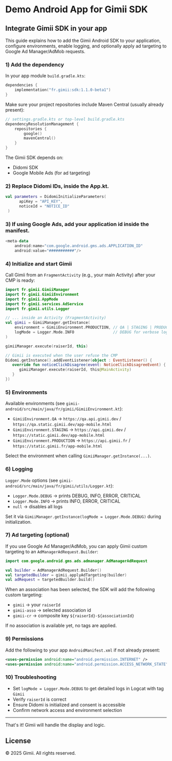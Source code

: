 
# Demo Android App for Gimii SDK


## Integrate Gimii SDK in your app

This guide explains how to add the Gimii Android SDK to your application, configure environments, enable logging, and optionally apply ad targeting to Google Ad Manager/AdMob requests.

### 1) Add the dependency
In your app module `build.gradle.kts`:

```kotlin
dependencies {
    implementation("fr.gimii:sdk:1.1.0-beta1")
}
```

Make sure your project repositories include Maven Central (usually already present):

```kotlin
// settings.gradle.kts or top-level build.gradle.kts
dependencyResolutionManagement {
    repositories {
        google()
        mavenCentral()
    }
}
```

The Gimii SDK depends on:
- Didomi SDK
- Google Mobile Ads (for ad targeting)

### 2) Replace Didomi IDs, inside the App.kt.
```kotlin
val parameters = DidomiInitializeParameters(
      apiKey = "API_KEY",
      noticeId = "NOTICE_ID"
 )
```

### 3) If using Google Ads, add your application id inside the manifest.
```kotlin
<meta-data
    android:name="com.google.android.gms.ads.APPLICATION_ID"
    android:value="###########"/>
```



### 4) Initialize and start Gimii
Call Gimii from an `FragmentActivity` (e.g., your main Activity) after your CMP is ready:

```kotlin
import fr.gimii.GimiiManager
import fr.gimii.GimiiEnvironment
import fr.gimii.AppMode
import fr.gimii.services.AdService
import fr.gimii.utils.Logger

// ... inside an Activity (FragmentActivity)
val gimii = GimiiManager.getInstance(
    environment = GimiiEnvironment.PRODUCTION, // QA | STAGING | PRODUCTION
    logMode = Logger.Mode.INFO                 // DEBUG for verbose logs, INFO for standard
)

gimiiManager.execute(raiserId, this)

// Gimii is executed when the user refuse the CMP
Didomi.getInstance().addEventListener(object : EventListener() {
   override fun noticeClickDisagree(event: NoticeClickDisagreeEvent) {
      gimiiManager.execute(raiserId, this@MainActivity)
   }
})
```

### 5) Environments
Available environments (see `gimii-android/src/main/java/fr/gimii/GimiiEnvironment.kt`):
- `GimiiEnvironment.QA` → `https://qa.api.gimii.dev` / `https://qa.static.gimii.dev/app-mobile.html`
- `GimiiEnvironment.STAGING` → `https://api.gimii.dev` / `https://static.gimii.dev/app-mobile.html`
- `GimiiEnvironment.PRODUCTION` → `https://api.gimii.fr` / `https://static.gimii.fr/app-mobile.html`

Select the environment when calling `GimiiManager.getInstance(...)`.

### 6) Logging
`Logger.Mode` options (see `gimii-android/src/main/java/fr/gimii/utils/Logger.kt`):
- `Logger.Mode.DEBUG` → prints DEBUG, INFO, ERROR, CRITICAL
- `Logger.Mode.INFO` → prints INFO, ERROR, CRITICAL
- `null` → disables all logs

Set it via `GimiiManager.getInstance(logMode = Logger.Mode.DEBUG)` during initialization.

### 7) Ad targeting (optional)
If you use Google Ad Manager/AdMob, you can apply Gimii custom targeting to an `AdManagerAdRequest.Builder`:

```kotlin
import com.google.android.gms.ads.admanager.AdManagerAdRequest

val builder = AdManagerAdRequest.Builder()
val targetedBuilder = gimii.applyAdTargeting(builder)
val adRequest = targetedBuilder.build()
```

When an association has been selected, the SDK will add the following custom targeting:
- `gimii` → your `raiserId`
- `gimii-asso` → selected association id
- `gimii-cr` → composite key `${raiserId}-${associationId}`

If no association is available yet, no tags are applied.

### 9) Permissions
Add the following to your app `AndroidManifest.xml` if not already present:

```xml
<uses-permission android:name="android.permission.INTERNET" />
<uses-permission android:name="android.permission.ACCESS_NETWORK_STATE" />
```

### 10) Troubleshooting
- Set `logMode = Logger.Mode.DEBUG` to get detailed logs in Logcat with tag `Gimii`
- Verify `raiserId` is correct
- Ensure Didomi is initialized and consent is accessible
- Confirm network access and environment selection

---

That's it! Gimii will handle the display and logic.

## License

© 2025 Gimii. All rights reserved.
